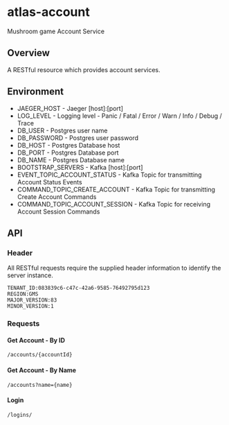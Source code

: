 # atlas-account

Mushroom game Account Service

## Overview

A RESTful resource which provides account services.

## Environment

- JAEGER_HOST - Jaeger [host]:[port]
- LOG_LEVEL - Logging level - Panic / Fatal / Error / Warn / Info / Debug / Trace
- DB_USER - Postgres user name
- DB_PASSWORD - Postgres user password
- DB_HOST - Postgres Database host
- DB_PORT - Postgres Database port
- DB_NAME - Postgres Database name
- BOOTSTRAP_SERVERS - Kafka [host]:[port]
- EVENT_TOPIC_ACCOUNT_STATUS - Kafka Topic for transmitting Account Status Events 
- COMMAND_TOPIC_CREATE_ACCOUNT - Kafka Topic for transmitting Create Account Commands
- COMMAND_TOPIC_ACCOUNT_SESSION - Kafka Topic for receiving Account Session Commands

## API

### Header

All RESTful requests require the supplied header information to identify the server instance.

```
TENANT_ID:083839c6-c47c-42a6-9585-76492795d123
REGION:GMS
MAJOR_VERSION:83
MINOR_VERSION:1
```

### Requests

#### Get Account - By ID

```/accounts/{accountId}```

#### Get Account - By Name

```/accounts?name={name}```

#### Login

```/logins/```